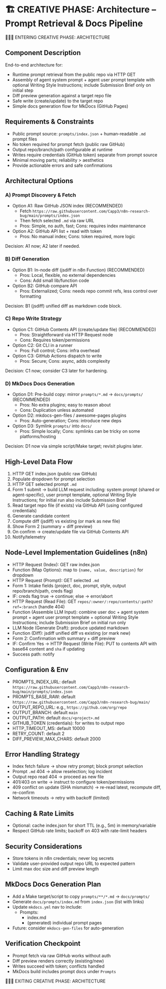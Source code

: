 # 🏗️ CREATIVE PHASE: Architecture – Prompt Retrieval & Docs Pipeline

🎨🎨🎨 ENTERING CREATIVE PHASE: ARCHITECTURE

## Component Description
End-to-end architecture for:
- Runtime prompt retrieval from the public repo via HTTP GET
- Assembly of agent system prompt + agent user prompt template with optional Writing Style Instructions; include Submission Brief only on initial step
- Diff preview generation against a target repo file
- Safe write (create/update) to the target repo
- Simple docs generation flow for MkDocs (GitHub Pages)

## Requirements & Constraints
- Public prompt source: `prompts/index.json` + human-readable `.md` prompt files
- No token required for prompt fetch (public raw GitHub)
- Output repo/branch/path configurable at runtime
- Writes require credentials (GitHub token) separate from prompt source
- Minimal moving parts; reliability > aesthetics
- Provide actionable errors and safe confirmations

## Architectural Options

### A) Prompt Discovery & Fetch
- Option A1: Raw GitHub JSON index (RECOMMENDED)
  - Fetch `https://raw.githubusercontent.com/Capp3/n8n-research-bug/main/prompts/index.json`
  - Then fetch selected `.md` via raw URL
  - Pros: Simple, no auth, fast; Cons: requires index maintenance
- Option A2: GitHub API list + read with token
  - Pros: No manual index; Cons: token required, more logic

Decision: A1 now; A2 later if needed.

### B) Diff Generation
- Option B1: In-node diff (jsdiff in n8n Function) (RECOMMENDED)
  - Pros: Local, flexible, no external dependencies
  - Cons: Add small lib/function code
- Option B2: GitHub compare API
  - Pros: Externalized; Cons: needs repo commit refs, less control over formatting

Decision: B1 (jsdiff) unified diff as markdown code block.

### C) Repo Write Strategy
- Option C1: GitHub Contents API (create/update file) (RECOMMENDED)
  - Pros: Straightforward via HTTP Request node
  - Cons: Requires token/permissions
- Option C2: Git CLI in a runner
  - Pros: Full control; Cons: infra overhead
- Option C3: GitHub Actions dispatch to write
  - Pros: Secure; Cons: async, adds complexity

Decision: C1 now; consider C3 later for hardening.

### D) MkDocs Docs Generation
- Option D1: Pre-build copy: mirror `prompts/*.md` → `docs/prompts/` (RECOMMENDED)
  - Pros: No extra plugins; easy to reason about
  - Cons: Duplication unless automated
- Option D2: mkdocs-gen-files / awesome-pages plugins
  - Pros: Auto-generation; Cons: introduce new deps
- Option D3: Symlink `prompts/` into `docs/`
  - Pros: Simple locally; Cons: symlinks can be tricky on some platforms/hosting

Decision: D1 now via simple script/Make target; revisit plugins later.

## High-Level Data Flow
1) HTTP GET index.json (public raw GitHub)
2) Populate dropdown for prompt selection
3) HTTP GET selected prompt `.md`
4) Form 1 submit → build LLM request including: system prompt (shared or agent-specific), user prompt template, optional Writing Style Instructions; for initial run also include Submission Brief
5) Read target repo file (if exists) via GitHub API (using configured credentials)
6) Generate candidate content
7) Compute diff (jsdiff) vs existing (or mark as new file)
8) Show Form 2 (summary + diff preview)
9) On confirm → create/update file via GitHub Contents API
10) Notify/telemetry

## Node-Level Implementation Guidelines (n8n)
- HTTP Request (Index): GET raw index.json
- Function (Map Options): map to `{name, value, description}` for dropdown
- HTTP Request (Prompt): GET selected `.md`
- Form 1: Intake fields (project, doc, prompt, style, output repo/branch/path, creds flag)
- IF: creds flag true → continue; else → error/abort
- HTTP Request (Read File): GET `repos/:owner/:repo/contents/:path?ref=:branch` (handle 404)
- Function (Assemble LLM Input): combine user doc + agent system prompt + agent user prompt template + optional Writing Style Instructions; include Submission Brief on initial run only
- LLM Node (Generate Draft): produce updated markdown
- Function (Diff): jsdiff unified diff vs existing (or mark new)
- Form 2: Confirmation with summary + diff preview
- IF: Confirm Yes → HTTP Request (Write File): PUT to contents API with base64 content and `sha` if updating
- Success path: notify

## Configuration & Env
- PROMPTS_INDEX_URL: default `https://raw.githubusercontent.com/Capp3/n8n-research-bug/main/prompts/index.json`
- PROMPTS_BASE_RAW: default `https://raw.githubusercontent.com/Capp3/n8n-research-bug/main/`
- OUTPUT_REPO_URL: e.g., `https://github.com/org/repo`
- OUTPUT_BRANCH: default `main`
- OUTPUT_PATH: default `docs/<project>.md`
- GITHUB_TOKEN (credentials): for writes to output repo
- HTTP_TIMEOUT_MS: default 10000
- RETRY_COUNT: default 2
- DIFF_PREVIEW_MAX_CHARS: default 2000

## Error Handling Strategy
- Index fetch failure → show retry prompt; block prompt selection
- Prompt `.md` 404 → allow reselection; log incident
- Output repo read 404 → proceed as new file
- 401/403 on write → instruct to configure token/permissions
- 409 conflict on update (SHA mismatch) → re-read latest, recompute diff, re-confirm
- Network timeouts → retry with backoff (limited)

## Caching & Rate Limits
- Optional: cache index.json for short TTL (e.g., 5m) in memory/variable
- Respect GitHub rate limits; backoff on 403 with rate-limit headers

## Security Considerations
- Store tokens in n8n credentials; never log secrets
- Validate user-provided output repo URL to expected pattern
- Limit max doc size and diff preview length

## MkDocs Docs Generation Plan
- Add a Make target/script to copy `prompts/**/*.md` → `docs/prompts/`
- Generate `docs/prompts/index.md` from `index.json` (list with links)
- Update `mkdocs.yml` nav to include:
  - Prompts:
    - index.md
    - (generated) individual prompt pages
- Future: consider `mkdocs-gen-files` for auto-generation

## Verification Checkpoint
- Prompt fetch via raw GitHub works without auth
- Diff preview renders correctly (existing/new)
- Writes succeed with token; conflicts handled
- MkDocs build includes prompt docs under `Prompts`

🎨🎨🎨 EXITING CREATIVE PHASE: ARCHITECTURE
